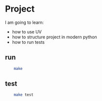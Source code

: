 # Project 

I am going to learn:
* how to use UV
* how to structure project in modern python
* how to run tests

## run
```zsh
    make
```

## test

```zsh
    make test
```

